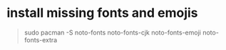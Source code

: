 
# install missing fonts and emojis 
> sudo pacman -S noto-fonts noto-fonts-cjk noto-fonts-emoji noto-fonts-extra
